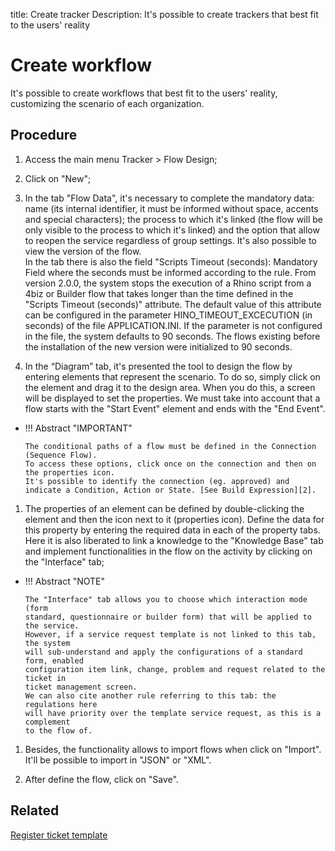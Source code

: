 title: Create tracker Description: It's possible to create trackers that best
fit to the users' reality

Create workflow
===============

It's possible to create workflows that best fit to the users' reality,
customizing the scenario of each organization.

Procedure
---------

1.  Access the main menu Tracker \> Flow Design;

2.  Click on "New";

3.  In the tab "Flow Data", it's necessary to complete the mandatory data: name
    (its internal identifier, it must be informed without space, accents and
    special characters); the process to which it's linked (the flow will be only
    visible to the process to which it's linked) and the option that allow to
    reopen the service regardless of group settings. It's also possible to view
    the version of the flow.  
    In the tab there is also the field "Scripts Timeout (seconds): Mandatory Field where the seconds must be informed according to the rule. From version 2.0.0, the system stops the execution of a Rhino script from a 4biz or Builder flow that takes longer than the time defined in the "Scripts Timeout (seconds)" attribute. The default value of this attribute can be configured in the parameter HINO_TIMEOUT_EXCECUTION (in seconds) of the file APPLICATION.INI. If the parameter is not configured in the file, the system defaults to 90 seconds. The flows existing before the installation of the new version were initialized to 90 seconds.

4.  In the “Diagram” tab, it's presented the tool to design the flow by entering
    elements that represent the scenario. To do so, simply click on the element
    and drag it to the design area. When you do this, a screen will be displayed
    to set the properties. We must take into account that a flow starts with the
    "Start Event" element and ends with the "End Event".

-   !!! Abstract "IMPORTANT"

    ~~~~~~~~~~~~~~~~~~~~~~~~~~~~~~~~~~~~~~~~~~~~~~~~~~~~~~~~~~~~~~~~~~~~~~~~~~~~
    The conditional paths of a flow must be defined in the Connection (Sequence Flow). 
    To access these options, click once on the connection and then on the properties icon.
    It's possible to identify the connection (eg. approved) and indicate a Condition, Action or State. [See Build Expression][2].
    ~~~~~~~~~~~~~~~~~~~~~~~~~~~~~~~~~~~~~~~~~~~~~~~~~~~~~~~~~~~~~~~~~~~~~~~~~~~~

1.  The properties of an element can be defined by double-clicking the element
    and then the icon next to it (properties icon). Define the data for this
    property by entering the required data in each of the property tabs. Here it
    is also liberated to link a knowledge to the "Knowledge Base" tab and
    implement functionalities in the flow on the activity by clicking on the
    "Interface" tab;

-   !!! Abstract "NOTE"

    ~~~~~~~~~~~~~~~~~~~~~~~~~~~~~~~~~~~~~~~~~~~~~~~~~~~~~~~~~~~~~~~~~~~~~~~~~~~~
    The "Interface" tab allows you to choose which interaction mode (form
    standard, questionnaire or builder form) that will be applied to the service. 
    However, if a service request template is not linked to this tab, the system 
    will sub-understand and apply the configurations of a standard form, enabled 
    configuration item link, change, problem and request related to the ticket in
    ticket management screen.  
    We can also cite another rule referring to this tab: the regulations here
    will have priority over the template service request, as this is a complement 
    to the flow of.  
    ~~~~~~~~~~~~~~~~~~~~~~~~~~~~~~~~~~~~~~~~~~~~~~~~~~~~~~~~~~~~~~~~~~~~~~~~~~~~

1.  Besides, the functionality allows to import flows when click on "Import".
    It'll be possible to import in "JSON" or "XML".

2.  After define the flow, click on "Save".

Related
-------

[Register ticket
template](/en-us/4biz-helium/platform-administration/questionnaires/ticket-template.html)
